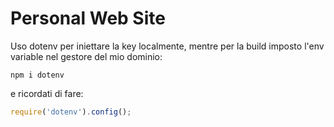 # Personal Web Site

Uso dotenv per iniettare la key localmente, mentre per la build imposto l'env variable nel gestore del mio dominio:

```
npm i dotenv
```

e ricordati di fare:

```js
require('dotenv').config();
```
